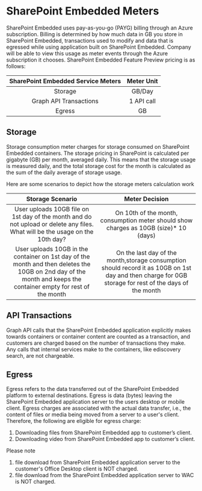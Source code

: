 # SharePoint Embedded Meters
SharePoint Embedded uses pay-as-you-go (PAYG) billing through an Azure subscription. Billing is determined by how much data in GB you store in SharePoint Embedded, transactions used to modify and data that is egressed while using application built on SharePoint Embedded. Company will be able to view this usage as meter events through the Azure subscription it chooses. 
SharePoint Embedded Feature Preview pricing is as follows:

| SharePoint Embedded Service Meters   |  Meter Unit   |
| :--------------------------------:   | :----------:   |
|              Storage                 |   GB/Day     |
|   Graph API Transactions             | 1 API call    |
|           Egress                     |     GB        |
## Storage
Storage consumption meter charges for storage consumed on SharePoint Embedded containers. The storage pricing in SharePoint is calculated per gigabyte (GB) per month, averaged daily. This means that the storage usage is measured daily, and the total storage cost for the month is calculated as the sum of the daily average of storage usage. 

Here are some scenarios to depict how the storage meters calculation work

Storage Scenario   |  Meter Decision   |
| :--------------------------------:   | :----------:   |
|User uploads 10GB file on 1st day of the month and do not upload or delete any files. What will be the usage on the 10th day?|On 10th of the month, consumption meter should show charges as 10GB (size)* 10 (days)     
|User uploads 10GB in the container on 1st day of the month and then deletes the 10GB on 2nd day of the month and keeps the container empty for rest of the month           |On the last day of the month,storage consumption should record it as 10GB on 1st day and then charge for 0GB storage for rest of the days of the month |

## API Transactions 
Graph API calls that the SharePoint Embedded application explicitly makes towards containers or container content are counted as a transaction, and customers are charged based on the number of transactions they make. Any calls that internal services make to the containers, like ediscovery search, are not chargeable.

## Egress
Egress refers to the data transferred out of the SharePoint Embedded platform to external destinations. Egress is data (bytes) leaving the SharePoint Embedded application server to the users desktop or mobile client. Egress charges are associated with the actual data transfer, i.e., the content of files or media being moved from a server to a user's client. Therefore, the following are eligible for egress charge: 
1.	Downloading files from SharePoint Embedded app to customer’s client. 
2.	Downloading video from SharePoint Embedded app to customer’s client.

Please note 
1. file download from SharePoint Embedded application server to the customer's Office Desktop client is NOT charged.
2. file download from the SharePoint Embedded application server to WAC is NOT charged.
